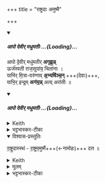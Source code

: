 +++
title = "राष्ट्रदाः अमुष्मै"

+++

<div class="js_include" includetitle="false" newlevelforh1="5" unfilled url="/vedAH_yajuH/taittirIyam/sArasvata-vibhAgaH/saMhitA/Rk/vishvAsa-prastutiH/1/8_rAjasUyAdi/11_abhiShekArthajalagrahaNAdi/Apo_devIr_madhumatIH.md">
<details open><summary><h5>आपो देवीर् मधुमतीः ...{Loading}...</h5></summary>

आपो दे॒वीर् मधु॑मतीर् **अगृह्ण॒न्न्**  
ऊर्ज॑स्वती राज॒सूया॑य॒ चिता॑नाः ।    
याभि॑र् मि॒त्रा-वरु॑णाव् **अ॒भ्यषि॑ञ्च॒न्** +++(देवाः)+++,  
याभि॒र् इन्द्र॒म् **अन॑य॒न्न्** अत्य् अरा॑तीः  ॥
</details>
</div>
<div class="js_include" includetitle="false" newlevelforh1="5" unfilled url="/vedAH_yajuH/taittirIyam/sArasvata-vibhAgaH/saMhitA/Rk/sarvASh_TIkAH/1/8_rAjasUyAdi/11_abhiShekArthajalagrahaNAdi/Apo_devIr_madhumatIH.md">
<details open><summary><h5>आपो देवीर् मधुमतीः ...{Loading}...</h5></summary>
<details><summary>Keith</summary>

They have taken the waters, divine,  
Rich in sweetness, full of strength, caring for the royal consecration;  
Whereby they anointed Mitra and Varuna,  
Whereby they led Indra beyond his foes.
</details>

<details><summary>भट्टभास्कर-टीका</summary>

तादृशीर्व **आपः** व्यापनस्वभावाः **देवीः** दीप्तिमतीः **मधुमतीः** मधुरसवतीः **अगृह्णन्** देवाः, ऋत्वीजो वा । **ऊर्जस्वतीः** बलवतीः **राजसूयाय** राजसूयार्थं राजसूये अभिषेकार्थम् **अगृह्णन् चितानाः** चिन्तयन्तीः राजसूयाभिनिष्पत्त्य्-उपाय-चिन्ताव्यापृताः । यद्वा - **राजसूयाय चिताना** देवा **अगृह्णन्** ।  
राजेह सूयते राजा वानेन सूयते इति **राजसूयः** क्रतुः, 'राजसूयसूर्य' इति क्यपि निपात्यते ।  
चिती सञ्चेतने, चुरादिरनुदात्तेत्, 'बहुलमन्यत्रापि' इति णिलुक्, 'बहुलं छन्दसि' इति शपो लुक्, लसार्वधातुकानुदात्तत्वे धातुस्वरः ।  
याभिर् युष्माभिर् **मित्रावरुणौ** कर्मस्व् **अभ्यषिञ्चन्** देवाः, याभिश्च युष्माभिर् **इन्द्रम् अभ्यषिञ्चन्** देवाः, **अरातींश् चात्यनयन्** इन्द्रं सर्वान् शत्रूनतीत्योपरीन्द्रं स्थापितवन्तः ॥
</details>
</details>
</div>
<details open><summary>विश्वास-प्रस्तुतिः</summary>

रा॒ष्ट्र॒दास्स्थ॑ - रा॒ष्ट्रम॒मुष्मै॑+++(←नामोहः)+++ दत्त ॥
</details>

<details><summary>Keith</summary>

Ye are givers of the kingdom; give N. N. the kingdom.
</details>

<details><summary>मूलम्</summary>

रा॒ष्ट्र॒दास्स्थ॑ रा॒ष्ट्रम॒मुष्मै॑ दत्त ॥
</details>

<details><summary>भट्टभास्कर-टीका</summary>

ग्रहणे तु यस्माद्राष्ट्रदास्स्थ, तस्मादमुष्मै राजेन्द्रवर्मणे राष्ट्रं दत्त ; ता वो गृह्णामीति ॥
</details>
